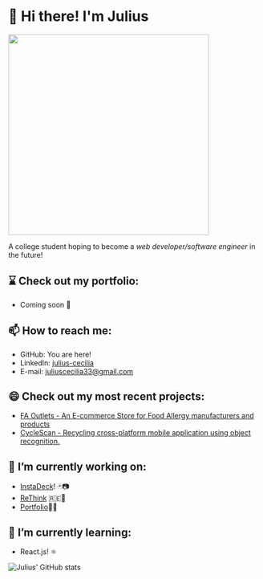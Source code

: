 # 👋 Hi there! I'm Julius  

<kbd><img src="https://i.imgur.com/ecJ4KyR.jpg" width="400" height="400" border-radius="50%"></kbd>

A college student hoping to become a _web developer/software engineer_ in the future! 

## ⌛ Check out my portfolio: 
- Coming soon 👀

## 📫 How to reach me:
- GitHub: You are here!
- LinkedIn: [julius-cecilia](https://www.linkedin.com/in/julius-cecilia/)
- E-mail: juliuscecilia33@gmail.com

## 😄 Check out my most recent projects: 
- [FA Outlets - An E-commerce Store for Food Allergy manufacturers and products](https://faoutlets.netlify.app/)
- [CycleScan - Recycling cross-platform mobile application using object recognition.](https://github.com/bkenza/CycleScan)

## 🔭 I’m currently working on:
- [InstaDeck](https://github.com/juliuscecilia33/instadeck)! 🃏📷
- [ReThink](https://github.com/ReThink-SUB/ReThink) 🇷🇪💭
- [Portfolio](https://github.com/juliuscecilia33/Portfolio)🔗📑

## 🌱 I’m currently learning:
- React.js! ⚛️

![Julius' GitHub stats](https://github-readme-stats.vercel.app/api?username=juliuscecilia33&show_icons=true&theme=tokyonight)

<!--
**juliuscecilia33/juliuscecilia33** is a ✨ _special_ ✨ repository because its `README.md` (this file) appears on your GitHub profile.

Here are some ideas to get you started:

- 🔭 I’m currently working on ...
- 🌱 I’m currently learning ...
- 👯 I’m looking to collaborate on ...
- 🤔 I’m looking for help with ...
- 💬 Ask me about ...
- 📫 How to reach me: ...
- 😄 Pronouns: ...
- ⚡ Fun fact: ...
-->
